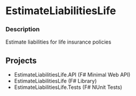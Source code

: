# EstimateLiabilitiesLife

### Description

Estimate liabilities for life insurance policies


## Projects

* EstimateLiabilitiesLife.API (F# Minimal Web API)
* EstimateLiabilitiesLife (F# Library)
* EstimateLiabilitiesLife.Tests (F# NUnit Tests)

